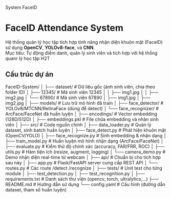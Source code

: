 System FaceID
# FaceID Attendance System

Hệ thống quản lý học tập tích hợp tính năng nhận diện khuôn mặt (FaceID) sử dụng **OpenCV**, **YOLOv8-face**, và **CNN**.  
Mục tiêu: Tự động điểm danh, quản lý sinh viên và tích hợp với hệ thống quanr lý học tập H2T

## Cấu trúc dự án

FaceID-System/
│
├── dataset/                # Dữ liệu gốc (ảnh sinh viên, chia theo folder ID)
│   ├── 12345/              # Mã sinh viên 12345
│   │   ├── img1.jpg
│   │   ├── img2.jpg
│   └── 67890/              # Mã sinh viên 67890
│       ├── img1.jpg
│       ├── img2.jpg
│
├── models/                 # Lưu trữ mô hình đã train
│   ├── face_detector/      # YOLOv8/MTCNN/RetinaFace (dùng để detect)
│   └── face_recognizer/    # ArcFace/FaceNet đã huấn luyện
│
├── encodings/              # Vector embedding (128D/512D)
│   ├── embeddings.pkl      # File chứa embedding và nhãn sinh viên
│
├── src/                    # Code nguồn chính
│   ├── data_loader.py      # Quản lý dataset, sinh batch huấn luyện
│   ├── face_detect.py      # Phát hiện khuôn mặt (OpenCV/YOLO)
│   ├── face_recognize.py   # Sinh embedding & nhận dạng
│   ├── train_model.py      # Huấn luyện mô hình nhận dạng (ArcFace/FaceNet)
│   ├── evaluate.py         # Kiểm thử độ chính xác (accuracy, FAR/FRR, ROC)
│   ├── utils.py            # Hàm tiện ích (resize, augment, logging)
│   └── camera_demo.py      # Demo nhận diện real-time từ webcam
│
├── api/                    # Chuẩn bị cho tích hợp sau này
│   ├── app.py              # Flask/FastAPI server cung cấp REST API
│   └── routes.py           # Các route /detect /recognize
│
├── tests/                  # Unit test cho từng module
│   ├── test_detection.py
│   ├── test_recognition.py
│
├── requirements.txt        # Danh sách thư viện (opencv, torch, ultralytics,…)
├── README.md               # Hướng dẫn sử dụng
└── config.yaml             # Cấu hình (đường dẫn dataset, tham số huấn luyện)
